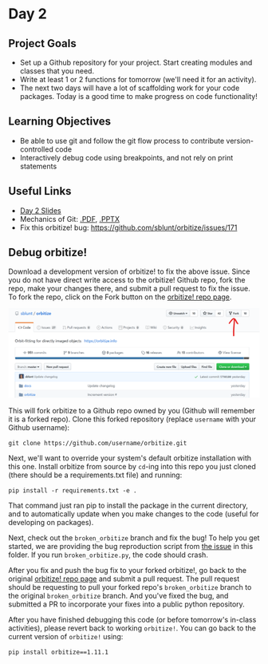 # Day 2

## Project Goals

  * Set up a Github repository for your project. Start creating modules and classes that you need. 
  * Write at least 1 or 2 functions for tomorrow (we'll need it for an activity).
  * The next two days will have a lot of scaffolding work for your code packages. Today is a good time to make progress on code functionality!

## Learning Objectives

  * Be able to use git and follow the git flow process to contribute version-controlled code
  * Interactively debug code using breakpoints, and not rely on print statements

## Useful Links

  * [Day 2 Slides](https://docs.google.com/presentation/d/1HTWKeYw1iwI9AGh52uDatMo6T1wWUGbTmkhaJ_tyT5U/edit?usp=sharing)
  * Mechanics of Git: [.PDF](https://drive.google.com/file/d/14S8w6b26JXjcFGa1aAFquq3Fh5iAa3-b/view?usp=sharing), [.PPTX](https://drive.google.com/file/d/1WE0eB4c1qb7N_aerenr4bboiNjvY7QT2/view?usp=sharing)
  * Fix this orbitize! bug: https://github.com/sblunt/orbitize/issues/171

## Debug orbitize!

Download a development version of orbitize! to fix the above issue. Since you do not have direct write access to the orbitize! Github repo, fork the repo, make your changes there, and submit a pull request to fix the issue. To fork the repo, click on the Fork button on the [orbitize! repo page](https://github.com/sblunt/orbitize).

![alt text](imgs/fork.png)

This will fork orbitize to a Github repo owned by you (Github will remember it is a forked repo). Clone this forked repository (replace `username` with your Github username):

    git clone https://github.com/username/orbitize.git

Next, we'll want to override your system's default orbitize installation with this one. Install orbitize from source by `cd`-ing into this repo you just cloned (there should be a requirements.txt file) and running:

    pip install -r requirements.txt -e .

That command just ran pip to install the package in the current directory, and to automatically update when you make changes to the code (useful for developing on packages). 

Next, check out the `broken_orbitize` branch and fix the bug! To help you get started, we are providing the bug reproduction script from [the issue](https://github.com/sblunt/orbitize/issues/171) in this folder. If you run `broken_orbitize.py`, the code should crash.

After you fix and push the bug fix to your forked orbitize!, go back to the original [orbitize! repo page](https://github.com/sblunt/orbitize) and submit a pull request. The pull request should be requesting to pull your forked repo's `broken_orbitize` branch to the original `broken_orbitize` branch. And you've fixed the bug, and submitted a PR to incorporate your fixes into a public python repository. 

After you have finished debugging this code (or before tomorrow's in-class activities), please revert back to working `orbitize!`. You can go back to the current version of `orbitize!` using:

    pip install orbitize==1.11.1
